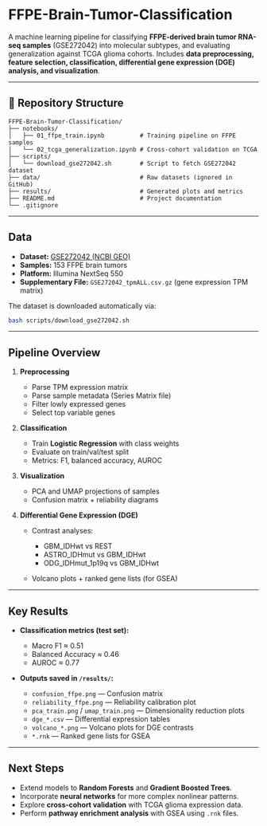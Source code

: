 # FFPE-Brain-Tumor-Classification

A machine learning pipeline for classifying **FFPE-derived brain tumor RNA-seq samples** (GSE272042) into molecular subtypes, and evaluating generalization against TCGA glioma cohorts.
Includes **data preprocessing, feature selection, classification, differential gene expression (DGE) analysis, and visualization**.

---

## 📂 Repository Structure

```
FFPE-Brain-Tumor-Classification/
├── notebooks/
│   ├── 01_ffpe_train.ipynb          # Training pipeline on FFPE samples
│   └── 02_tcga_generalization.ipynb # Cross-cohort validation on TCGA
├── scripts/
│   └── download_gse272042.sh        # Script to fetch GSE272042 dataset
├── data/                            # Raw datasets (ignored in GitHub)
├── results/                         # Generated plots and metrics
├── README.md                        # Project documentation
└── .gitignore
```

---

## Data

* **Dataset:** [GSE272042 (NCBI GEO)](https://www.ncbi.nlm.nih.gov/geo/query/acc.cgi?acc=GSE272042)
* **Samples:** 153 FFPE brain tumors
* **Platform:** Illumina NextSeq 550
* **Supplementary File:** `GSE272042_tpmALL.csv.gz` (gene expression TPM matrix)

The dataset is downloaded automatically via:

```bash
bash scripts/download_gse272042.sh
```

---

## Pipeline Overview

1. **Preprocessing**

   * Parse TPM expression matrix
   * Parse sample metadata (Series Matrix file)
   * Filter lowly expressed genes
   * Select top variable genes

2. **Classification**

   * Train **Logistic Regression** with class weights
   * Evaluate on train/val/test split
   * Metrics: F1, balanced accuracy, AUROC

3. **Visualization**

   * PCA and UMAP projections of samples
   * Confusion matrix + reliability diagrams

4. **Differential Gene Expression (DGE)**

   * Contrast analyses:

     * GBM\_IDHwt vs REST
     * ASTRO\_IDHmut vs GBM\_IDHwt
     * ODG\_IDHmut\_1p19q vs GBM\_IDHwt
   * Volcano plots + ranked gene lists (for GSEA)

---

## Key Results

* **Classification metrics (test set):**

  * Macro F1 ≈ 0.51
  * Balanced Accuracy ≈ 0.46
  * AUROC ≈ 0.77

* **Outputs saved in `/results/`:**

  * `confusion_ffpe.png` — Confusion matrix
  * `reliability_ffpe.png` — Reliability calibration plot
  * `pca_train.png` / `umap_train.png` — Dimensionality reduction plots
  * `dge_*.csv` — Differential expression tables
  * `volcano_*.png` — Volcano plots for DGE contrasts
  * `*.rnk` — Ranked gene lists for GSEA

---

## Next Steps

* Extend models to **Random Forests** and **Gradient Boosted Trees**.
* Incorporate **neural networks** for more complex nonlinear patterns.
* Explore **cross-cohort validation** with TCGA glioma expression data.
* Perform **pathway enrichment analysis** with GSEA using `.rnk` files.



